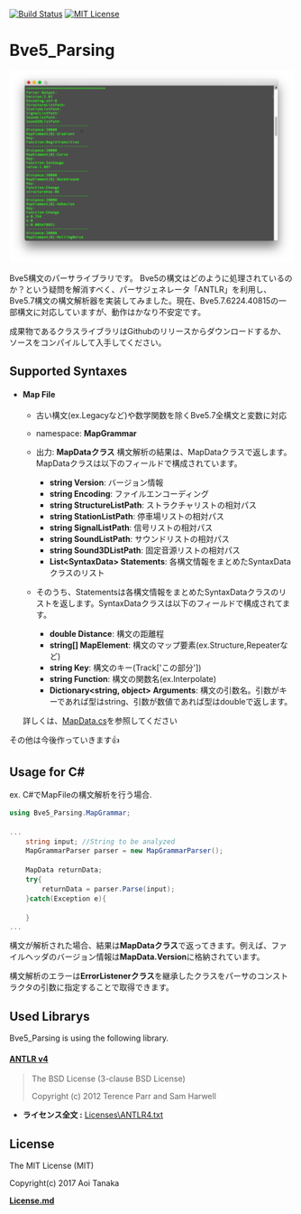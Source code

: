 [![Build Status](https://travis-ci.org/aoisupersix/Bve5_Parsing.svg?branch=master)](https://travis-ci.org/aoisupersix/Bve5_Parsing)
[![MIT License](http://img.shields.io/badge/license-MIT-blue.svg?style=flat)](/License.md)

Bve5_Parsing
===

![bve5PasingImage](images/bve5Parsing.png)

Bve5構文のパーサライブラリです。
Bve5の構文はどのように処理されているのか？という疑問を解消すべく、パーサジェネレータ「ANTLR」を利用し、Bve5.7構文の構文解析器を実装してみました。現在、Bve5.7.6224.40815の一部構文に対応していますが、動作はかなり不安定です。

成果物であるクラスライブラリはGithubのリリースからダウンロードするか、ソースをコンパイルして入手してください。

## Supported Syntaxes

- #### Map File
    - 古い構文(ex.Legacyなど)や数学関数を除くBve5.7全構文と変数に対応
    - namespace: **MapGrammar**
    - 出力: **MapDataクラス**
    構文解析の結果は、MapDataクラスで返します。MapDataクラスは以下のフィールドで構成されています。

      - **string Version**: バージョン情報
      - **string Encoding**: ファイルエンコーディング
      - **string StructureListPath**: ストラクチャリストの相対パス
      - **string StationListPath**: 停車場リストの相対パス
      - **string SignalListPath**: 信号リストの相対パス
      - **string SoundListPath**: サウンドリストの相対パス
      - **string Sound3DListPath**: 固定音源リストの相対パス
      - **List\<SyntaxData\> Statements**: 各構文情報をまとめたSyntaxDataクラスのリスト

    - そのうち、Statementsは各構文情報をまとめたSyntaxDataクラスのリストを返します。SyntaxDataクラスは以下のフィールドで構成されてます。

      - **double Distance**: 構文の距離程
      - **string[] MapElement**: 構文のマップ要素(ex.Structure,Repeaterなど)
      - **string Key**: 構文のキー(Track['この部分'])
      - **string Function**: 構文の関数名(ex.Interpolate)
      - **Dictionary\<string, object\> Arguments**: 構文の引数名。引数がキーであれば型はstring、引数が数値であれば型はdoubleで返します。

    詳しくは、[MapData.cs](/Bve5_Parsing/MapGrammar/MapData.cs)を参照してください

その他は今後作っていきます👍

## Usage for C\# ##

ex. C#でMapFileの構文解析を行う場合.  

```csharp
using Bve5_Parsing.MapGrammar;

...
    string input; //String to be analyzed
    MapGrammarParser parser = new MapGrammarParser();

    MapData returnData;
    try{
        returnData = parser.Parse(input);
    }catch(Exception e){

    }
...
```

構文が解析された場合、結果は**MapDataクラス**で返ってきます。例えば、ファイルヘッダのバージョン情報は**MapData.Version**に格納されています。

構文解析のエラーは**ErrorListenerクラス**を継承したクラスをパーサのコンストラクタの引数に指定することで取得できます。

## Used Librarys
Bve5_Parsing is using the following library.

#### [ANTLR v4](http://www.antlr.org/index.html)
> The BSD License (3-clause BSD License)
>
> Copyright (c) 2012 Terence Parr and Sam Harwell

* **ライセンス全文 :** [Licenses\ANTLR4.txt](/Licenses/ANTLR4.txt)

## License
The MIT License (MIT)

Copyright(c) 2017 Aoi Tanaka

**[License.md](https://github.com/aoisupersix/Bve5_Parsing/blob/master/License.md)**
